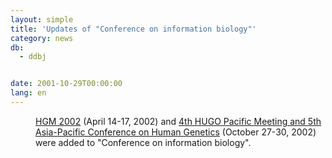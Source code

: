 ```yaml
---
layout: simple
title: 'Updates of "Conference on information biology"'
category: news
db:
  - ddbj


date: 2001-10-29T00:00:00
lang: en
---
```


<dd><a href="http://hgm2002.hgu.mrc.ac.uk/">HGM 2002</a> (April 14-17, 2002) and <a href="http://www.mu-st.net/hugothai/">4th HUGO Pacific Meeting and 5th Asia-Pacific Conference on Human Genetics</a> (October 27-30, 2002) were added to "Conference on information biology".</dd>
